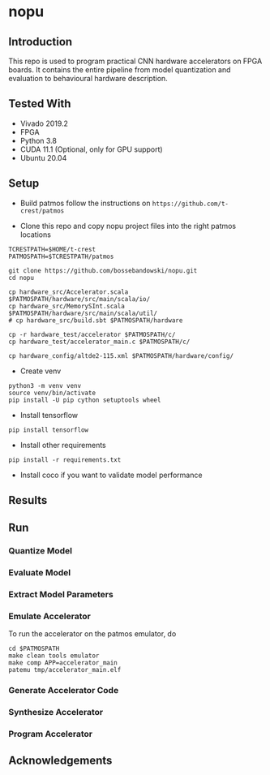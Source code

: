 # nopu

## Introduction

This repo is used to program practical CNN hardware accelerators on FPGA boards. It contains the entire pipeline from model quantization and evaluation to behavioural hardware description.

## Tested With

- Vivado 2019.2
- FPGA
- Python 3.8
- CUDA 11.1 (Optional, only for GPU support)
- Ubuntu 20.04

## Setup

- Build patmos
follow the instructions on `https://github.com/t-crest/patmos`

- Clone this repo and copy nopu project files into the right patmos locations
```
TCRESTPATH=$HOME/t-crest
PATMOSPATH=$TCRESTPATH/patmos

git clone https://github.com/bossebandowski/nopu.git
cd nopu

cp hardware_src/Accelerator.scala $PATMOSPATH/hardware/src/main/scala/io/
cp hardware_src/MemorySInt.scala $PATMOSPATH/hardware/src/main/scala/util/
# cp hardware_src/build.sbt $PATMOSPATH/hardware

cp -r hardware_test/accelerator $PATMOSPATH/c/
cp hardware_test/accelerator_main.c $PATMOSPATH/c/

cp hardware_config/altde2-115.xml $PATMOSPATH/hardware/config/
```

- Create venv
```
python3 -m venv venv
source venv/bin/activate
pip install -U pip cython setuptools wheel
```
- Install tensorflow
```
pip install tensorflow
```
- Install other requirements
```
pip install -r requirements.txt
```
- Install coco if you want to validate model performance

## Results

## Run

### Quantize Model

### Evaluate Model

### Extract Model Parameters

### Emulate Accelerator

To run the accelerator on the patmos emulator, do

```
cd $PATMOSPATH
make clean tools emulator
make comp APP=accelerator_main
patemu tmp/accelerator_main.elf
```

### Generate Accelerator Code

### Synthesize Accelerator

### Program Accelerator

## Acknowledgements
